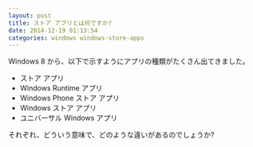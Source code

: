 ```yaml
---
layout: post
title: ストア アプリとは何ですか?
date: 2014-12-19 01:13:54
categories: windows windows-store-apps
---
```

<!-- {% raw %} -->
<p>Windows 8 から、以下で示すようにアプリの種類がたくさん出てきました。</p>

<ul>
<li>ストア アプリ</li>
<li>Windows Runtime アプリ</li>
<li>Windows Phone ストア アプリ</li>
<li>Windows ストア アプリ</li>
<li>ユニバーサル Windows アプリ</li>
</ul>

<p>それぞれ、どういう意味で、どのような違いがあるのでしょうか?</p>
<!-- {% endraw %} -->
